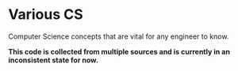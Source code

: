# Various CS #

Computer Science concepts that are vital for any engineer to know. 

**This code is collected from multiple sources and is currently in an inconsistent state for now.**
